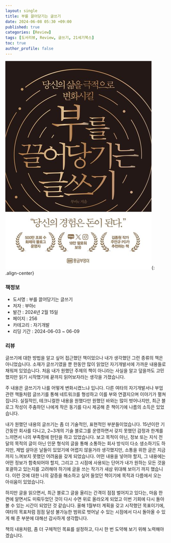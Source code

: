 ```yaml
---
layout: single
title: 부를 끌어당기는 글쓰기
date: 2024-06-08 05:30 +09:00
published: true
categories: [Review]
tags: [도서리뷰, Review, 글쓰기, 21세기북스]
toc: true
author_profile: false
---
```


![review_start_youtube](/assets/images/2024-06-09-review-writing-to-attract-wealth.png){: .align-center}

### 책정보
- 도서명 : 부를 끌어당기는 글쓰기
- 저자 : 부아c
- 발간 : 2024년 2월 15일
- 페이지 : 256
- 카테고리 : 자기개발
- 리딩 기간 : 2024-06-03 ~ 06-09

### 리뷰

글쓰기에 대한 방법을 알고 싶어 접근했던 책이었으나 내가 생각했던 그런 종류의 책은 아니었습니다. 
소재가 글쓰기였을 뿐 한동안 많이 읽었던 자기개발서에 가까운 내용들로 채워져 있었습니다. 
처음 내가 원했던 주제의 책이 아니라는 사실을 알고 덮을까도 고민했지만 읽기 시작했기에 끝까지 읽어보자라는 생각을 가졌습니다. 

주 내용은 글쓰기가 나를 어떻게 변화시켰느냐 입니다. 다른 여타의 자기개발서나 부업 관련 책들처럼 글쓰기를 통해 네트워크를 형성하고
이를 부와 연결지으며 이야기가 펼쳐집니다. 실질적인, 테크니컬한 내용을 원했다만 원했던 바와는 많이 벗어나지만, 
최근 블로그 작성이 주춤하던 나에게 작은 동기를 다시 제공해 준 책이기에 나름의 소득은 있었습니다. 

내가 원했던 내용의 글쓰기는 좀 더 기술적인, 표현적인 부분들이었습니다. 
15년이란 기간동안 회사를 다니고, 2~3개의 기술 블로그를 운영하면서 갖지 못했던 감정과 한계를 느끼면서 나의 부족함에 한탄을 하고 있었습니다. 
보고 목적이 아닌, 정보 또는 지식 전달의 목적의 글이 아닌 인문 형식의 글을 통해 소통하는 회사 방식이 다소 생소하기도 하지만, 
제법 살아온 날들이 있었기에 어렵지 않을거라 생각했지만, 소통을 위한 글은 지금까지 느껴보지 못했던 어려움을 갖게 되었습니다. 
어떤 내용을 넣어야 할지, 그 내용에는 어떤 정보가 함축되어야 할지, 그리고 그 시점에 사용되는 단어가 내가 원하는 모든 것을 포괄하고 있는지를
고려해야 하기에 글을 쓰는 작가가 새삼 위대해 보이기 까지 했습니다. 
이런 것에 대한 나의 갈증을 해소하고 싶어 들었던 책이기에 목적과 다름에서 오는 아쉬움이 있었습니다. 

하지만 글을 읽으면서, 최근 블로그 글을 올리는 간격이 점점 벌어지고 있다는, 마음 한 켠에 알면서도 미뤄두었던 것이 다시 수면 위로 올라오게 되었고 이번 기회에 다시 돌아볼 수 있는 시간이 되었던 것 같습니다. 
올해 1월부터 계획을 갖고 시작했던 목표이기에, 여타의 목표처럼 점점 달성 불가능한 범위로 벗어날 수 있는 시점에서 다시 돌아올 수 있게 해 준 부분에 대해선 감사하게 생각합니다. 

책의 내용처럼, 좀 더 구체적인 목표를 설정하고, 다시 한 번 도약해 보기 위해 노력해야겠습니다. 
